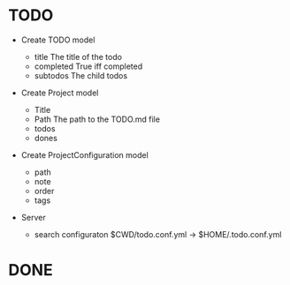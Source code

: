 # TODO

- Create TODO model
  - title The title of the todo
  - completed True iff completed
  - subtodos The child todos
- Create Project model
  - Title
  - Path The path to the TODO.md file
  - todos
  - dones
- Create ProjectConfiguration model
  - path
  - note
  - order
  - tags

- Server
  - search configuraton $CWD/todo.conf.yml -> $HOME/.todo.conf.yml

# DONE
